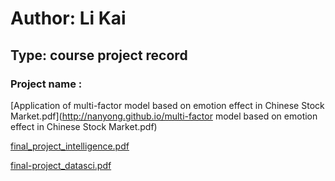 # Author: Li Kai 
## Type: course project record


### Project name :



[Application of multi-factor model based on emotion effect in Chinese Stock Market.pdf](http://nanyong.github.io/multi-factor model based on emotion effect in Chinese Stock Market.pdf)


[final_project_intelligence.pdf](http://nanyong.github.io/final_project.pdf)


[final-project_datasci.pdf](http://nanyong.github.io/final-project_datasci.pdf)

